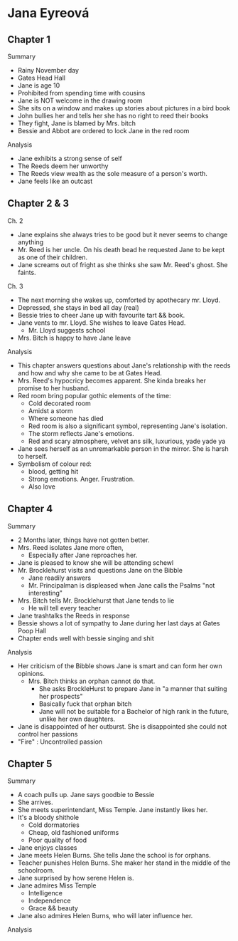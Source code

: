 # Jana Eyreová


## Chapter 1

Summary

 - Rainy November day
 - Gates Head Hall
 - Jane is age 10
 - Prohibited from spending time with cousins
 - Jane is NOT welcome in the drawing room
 - She sits on a window and makes up stories about pictures in a bird book
 - John bullies her and tells her she has no right to reed their books
 - They fight, Jane is blamed by Mrs. bitch
 - Bessie and Abbot are ordered to lock Jane in the red room

Analysis

 - Jane exhibits a strong sense of self
 - The Reeds deem her unworthy
 - The Reeds view wealth as the sole measure of a person's worth.
 - Jane feels like an outcast


## Chapter 2 & 3

Ch. 2

- Jane explains she always tries to be good but it never seems to change anything
- Mr. Reed is her uncle. On his death bead he requested Jane to be kept as one of their children.
- Jane screams out of fright as she thinks she saw Mr. Reed's ghost. She faints.

Ch. 3

- The next morning she wakes up, comforted by apothecary mr. Lloyd.
- Depressed, she stays in bed all day (real)
- Bessie tries to cheer Jane up with favourite tart && book.
- Jane vents to mr. Lloyd. She wishes to leave Gates Head.
	- Mr. Lloyd suggests school
- Mrs. Bitch is happy to have Jane leave

Analysis

- This chapter answers questions about Jane's relationship with the reeds and how and why she came to be at Gates Head.
- Mrs. Reed's hypocricy becomes apparent. She kinda breaks her promise to her husband.
- Red room bring popular gothic elements of the time:
	- Cold decorated room
	- Amidst a storm
	- Where someone has died
	- Red room is also a significant symbol, representing Jane's isolation.
	- The storm reflects Jane's emotions.
	- Red and scary atmosphere, velvet ans silk, luxurious, yade yade ya
- Jane sees herself as an unremarkable person in the mirror. She is harsh to herself.
- Symbolism of colour red:
	- blood, getting hit
	- Strong emotions. Anger. Frustration.
	- Also love


## Chapter 4

Summary

- 2 Months later, things have not gotten better.
- Mrs. Reed isolates Jane more often,
	- Especially after Jane reproaches her.
- Jane is pleased to know she will be attending schewl
- Mr. Brocklehurst visits and questions Jane on the Bibble
	- Jane readily answers
	- Mr. Principalman is displeased when Jane calls the Psalms "not interesting"
- Mrs. Bitch tells Mr. Brocklehurst that Jane tends to lie
	- He will tell every teacher
- Jane trashtalks the Reeds in response
- Bessie shows a lot of sympathy to Jane during her last days at Gates Poop Hall
- Chapter ends well with bessie singing and shit

Analysis

- Her criticism of the Bibble shows Jane is smart and can form her own opinions.
	- Mrs. Bitch thinks an orphan cannot do that.
		- She asks BrockleHurst to prepare Jane in "a manner that suiting her prospects"
		- Basically fuck that orphan bitch
		- Jane will not be suitable for a Bachelor of high rank in the future, unlike her own daughters.
- Jane is disappointed of her outburst. She is disappointed she could not control her passions
- "Fire" : Uncontrolled passion


## Chapter 5

Summary

- A coach pulls up. Jane says goodbie to Bessie
- She arrives.
- She meets superintendant, Miss Temple. Jane instantly likes her.
- It's a bloody shithole
	- Cold dormatories
	- Cheap, old fashioned uniforms
	- Poor quality of food
- Jane enjoys classes
- Jane meets Helen Burns. She tells Jane the school is for orphans.
- Teacher punishes Helen Burns. She maker her stand in the middle of the schoolroom.
- Jane surprised by how serene Helen is.
- Jane admires Miss Temple
	- Intelligence
	- Independence
	- Grace && beauty
- Jane also admires Helen Burns, who will later influence her.
	
Analysis

